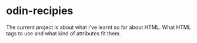 # odin-recipies
The current project is about what i've learnt so far about HTML.
What HTML tags to use and what kind of attributes fit them.